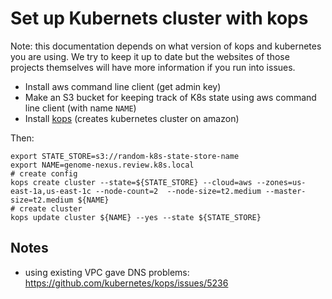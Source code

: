 # Set up Kubernets cluster with kops
Note: this documentation depends on what version of kops and kubernetes you are
using. We try to keep it up to date but the websites of those projects
themselves will have more information if you run into issues.

- Install aws command line client (get admin key)
- Make an S3 bucket for keeping track of K8s state using aws command line
  client (with name `NAME`)
- Install [kops](https://github.com/kubernetes/kops) (creates kubernetes cluster on amazon)
 
Then:
```
export STATE_STORE=s3://random-k8s-state-store-name
export NAME=genome-nexus.review.k8s.local
# create config
kops create cluster --state=${STATE_STORE} --cloud=aws --zones=us-east-1a,us-east-1c --node-count=2  --node-size=t2.medium --master-size=t2.medium ${NAME}
# create cluster
kops update cluster ${NAME} --yes --state ${STATE_STORE}
```

## Notes
- using existing VPC gave DNS problems: https://github.com/kubernetes/kops/issues/5236
